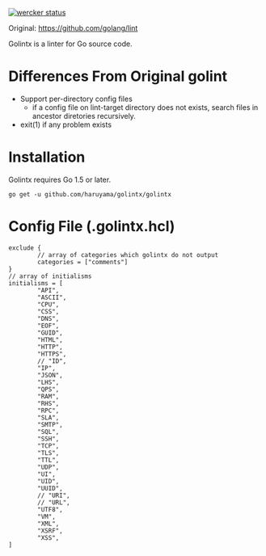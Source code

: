[![wercker status](https://app.wercker.com/status/c390b2a2d61a54339208ab6534382534/m "wercker status")](https://app.wercker.com/project/bykey/c390b2a2d61a54339208ab6534382534)

Original: https://github.com/golang/lint

Golintx is a linter for Go source code.

# Differences From Original golint

* Support per-directory config files
    * if a config file on lint-target directory does not exists, search files in ancestor diretories recursively.
* exit(1) if any problem exists

# Installation

Golintx requires Go 1.5 or later.

    go get -u github.com/haruyama/golintx/golintx

# Config File (.golintx.hcl)

```
exclude {
        // array of categories which golintx do not output
        categories = ["comments"]
}
// array of initialisms
initialisms = [
        "API",
        "ASCII",
        "CPU",
        "CSS",
        "DNS",
        "EOF",
        "GUID",
        "HTML",
        "HTTP",
        "HTTPS",
        // "ID",
        "IP",
        "JSON",
        "LHS",
        "QPS",
        "RAM",
        "RHS",
        "RPC",
        "SLA",
        "SMTP",
        "SQL",
        "SSH",
        "TCP",
        "TLS",
        "TTL",
        "UDP",
        "UI",
        "UID",
        "UUID",
        // "URI",
        // "URL",
        "UTF8",
        "VM",
        "XML",
        "XSRF",
        "XSS",
]
```

